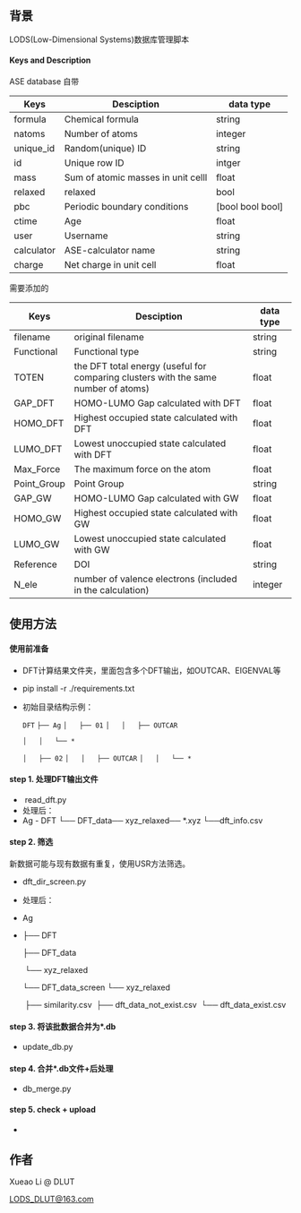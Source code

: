 ## 背景

LODS(Low-Dimensional Systems)数据库管理脚本

#### Keys and Description

ASE database 自带

| Keys       | Desciption                         | data type        |
| ---------- | ---------------------------------- | ---------------- |
| formula    | Chemical formula                   | string           |
| natoms     | Number of atoms                    | integer          |
| unique_id  | Random(unique) ID                  | string           |
| id         | Unique row ID                      | intger           |
| mass       | Sum of atomic masses in unit celll | float            |
| relaxed    | relaxed                            | bool             |
| pbc        | Periodic boundary conditions       | [bool bool bool] |
| ctime      | Age                                | float            |
| user       | Username                           | string           |
| calculator | ASE-calculator name                | string           |
| charge     | Net charge in unit cell            | float            |

需要添加的

| Keys        | Desciption                                                   | data type |
| ----------- | ------------------------------------------------------------ | --------- |
| filename    | original filename                                            | string    |
| Functional  | Functional type                                              | string    |
| TOTEN       | the DFT total energy (useful for comparing clusters with the same number of atoms) | float     |
| GAP_DFT     | HOMO-LUMO Gap calculated with DFT                            | float     |
| HOMO_DFT    | Highest occupied state calculated with DFT                   | float     |
| LUMO_DFT    | Lowest unoccupied state calculated with DFT                  | float     |
| Max_Force   | The maximum force on the atom                                | float     |
| Point_Group | Point Group                                                  | string    |
| GAP_GW      | HOMO-LUMO Gap calculated with GW                             | float     |
| HOMO_GW     | Highest occupied state calculated with GW                    | float     |
| LUMO_GW     | Lowest unoccupied state calculated with GW                   | float     |
| Reference   | DOI                                                          | string    |
| N_ele       | number of valence electrons (included in the calculation)    | integer   |



## 使用方法

#### 使用前准备

- DFT计算结果文件夹，里面包含多个DFT输出，如OUTCAR、EIGENVAL等

- pip install -r ./requirements.txt

- 初始目录结构示例：

  `DFT`
  `├── Ag`
  `│   ├── 01`
  `│   │   ├── OUTCAR`

  `│   │   └── *`

  `│   ├── 02`
  `│   │   ├── OUTCAR`
  `│   │   └── *`

#### step 1. 处理DFT输出文件

- ​	read_dft.py
- 处理后：
- Ag - DFT
     └── DFT_data──  xyz_relaxed──  *.xyz
              └──dft_info.csv

#### step 2. 筛选

新数据可能与现有数据有重复，使用USR方法筛选。

- dft_dir_screen.py

- 处理后：

- Ag

- ├── DFT

  ├── DFT_data

  ​    └── xyz_relaxed

  └── DFT_data_screen
      └── xyz_relaxed

  ​        ├── similarity.csv
  ​        ├── dft_data_not_exist.csv
  ​        └── dft_data_exist.csv

  

#### step 3. 将该批数据合并为*.db

- update_db.py

  

#### step 4. 合并*.db文件+后处理

- db_merge.py

  

#### step 5. check + upload

- 

## 作者

Xueao Li @ DLUT

LODS_DLUT@163.com

